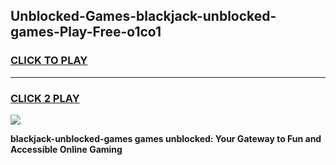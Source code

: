 
## Unblocked-Games-blackjack-unblocked-games-Play-Free-o1co1
<h3>
<a href="https://premium76.site?title=blackjack-unblocked-games&ref=19M">CLICK TO PLAY</a></h3>
<hr>

<h3>
<a href="https://premium76.site?title=blackjack-unblocked-games&ref=19M">CLICK 2 PLAY</a>
  
</h3>

<a href="https://premium76.site?title=blackjack-unblocked-games&ref=19M"><img src="https://clearcache.store/games.png"></a>


**blackjack-unblocked-games games unblocked: Your Gateway to Fun and Accessible Online Gaming**
